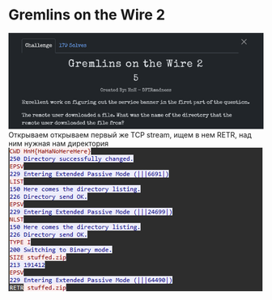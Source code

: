 # Gremlins on the Wire 2

![img.png](task%2Fimg.png)\
Открываем открываем первый же TCP stream, ищем в нем RETR, над ним нужная нам директория\
![img.png](img.png)